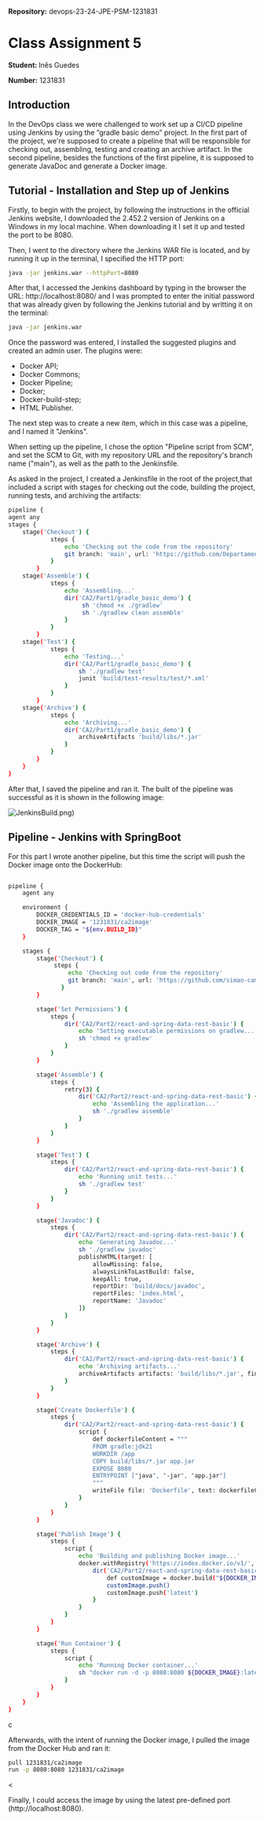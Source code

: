 <strong>Repository:</strong> devops-23-24-JPE-PSM-1231831
 <p></p>

# Class Assignment 5

<p></p>

<strong>Student: </strong>
Inês Guedes
 <p></p>

<strong>Number:</strong>
1231831
<p></p>

<p>
</p>
<p></p>

## Introduction
<p></p>

In the DevOps class we were challenged to work set up a CI/CD pipeline using Jenkins by using the ”gradle basic demo” project.
In the first part of the project, we're supposed to create a pipeline that will be responsible for checking out, assembling, testing and creating an archive artifact. 
In the second pipeline, besides the functions of the first pipeline, it is supposed to generate JavaDoc and generate a Docker image.
<p></p>
<p></p>

## Tutorial - Installation and Step up of Jenkins
<p></p>
Firstly, to begin with the project, by following the instructions in the official Jenkins website, I downloaded the 2.452.2 version of Jenkins 
on a Windows in my local machine. When downloading it I set it up and tested the port to be 8080.
<p></p>
Then, I went to the directory where the Jenkins WAR file is located, and by running it up in the terminal, I specified the HTTP port:
<p></p>

```bash
java -jar jenkins.war --httpPort=8080
```

<p></p>
After that, I accessed the Jenkins dashboard by typing in the browser the URL: http://localhost:8080/ and I was prompted to enter the initial password
that was already given by following the Jenkins tutorial and by writting it on the terminal:
<p></p>

```bash
java -jar jenkins.war
```

<p></p>
Once the password was entered, I installed the suggested plugins and created an admin user. The plugins were: 
<p></p>

* Docker API;
* Docker Commons;
* Docker Pipeline;
* Docker;
* Docker-build-step;
* HTML Publisher.

<p></p>
The next step was to create a new item, which in this case was a pipeline, and I named it "Jenkins".
<p></p>
When setting up the pipeline, I chose the option "Pipeline script from SCM", and set the SCM to Git, with my repository URL and the repository's branch name ("main"), as well as the path to the Jenkinsfile.
<p></p>
As asked in the project, I created a Jenkinsfile in the root of the project,that included a script with stages for checking out the code, building the project, running tests, and archiving the artifacts:
<p></p>

```bash
pipeline {
agent any
stages {
    stage('Checkout') {
            steps {
                echo 'Checking out the code from the repository'
                git branch: 'main', url: 'https://github.com/Departamento-de-Engenharia-Informatica/devops-23-24-JPE-1231831.git'
            }
        }
    stage('Assemble') {
            steps {
                echo 'Assembling...'
                dir('CA2/Part1/gradle_basic_demo') {
                     sh 'chmod +x ./gradlew'
                     sh './gradlew clean assemble'
                }
            }
        }
    stage('Test') {
            steps {
                echo 'Testing...'
                dir('CA2/Part1/gradle_basic_demo') {
                    sh './gradlew test'
                    junit 'build/test-results/test/*.xml'
                }
            }
        }
    stage('Archive') {
            steps {
                echo 'Archiving...'
                dir('CA2/Part1/gradle_basic_demo') {
                    archiveArtifacts 'build/libs/*.jar'
                }
            }
        }
    }
}
```

<p></p>
After that, I saved the pipeline and ran it. The built of the pipeline was successful as it is shown in the following image:
<p></p>
<p></p>

![JenkinsBuild.png](JenkinsBuild.png))

<p></p>
<p></p>

## Pipeline - Jenkins with SpringBoot

<p></p>
<p></p>

For this part I wrote another pipeline, but this time the script will push the Docker image onto the DockerHub:

 <p></p>
 
```bash

pipeline {
    agent any

    environment {
        DOCKER_CREDENTIALS_ID = 'docker-hub-credentials'
        DOCKER_IMAGE = '1231831/ca2image'
        DOCKER_TAG = "${env.BUILD_ID}"
    }

    stages {
        stage('Checkout') {
             steps {
                 echo 'Checking out code from the repository'
                 git branch: 'main', url: 'https://github.com/simao-campos87/devops-23-24-JPE-1231859.git](https://github.com/Departamento-de-Engenharia-Informatica/devops-23-24-JPE-1231831.git'
               }
        }

        stage('Set Permissions') {
            steps {
                dir('CA2/Part2/react-and-spring-data-rest-basic') {
                    echo 'Setting executable permissions on gradlew...'
                    sh 'chmod +x gradlew'
                }
            }
        }

        stage('Assemble') {
            steps {
                retry(3) {
                    dir('CA2/Part2/react-and-spring-data-rest-basic') {
                        echo 'Assembling the application...'
                        sh './gradlew assemble'
                    }
                }
            }
        }

        stage('Test') {
            steps {
                dir('CA2/Part2/react-and-spring-data-rest-basic') {
                    echo 'Running unit tests...'
                    sh './gradlew test'
                }
            }
        }

        stage('Javadoc') {
            steps {
                dir('CA2/Part2/react-and-spring-data-rest-basic') {
                    echo 'Generating Javadoc...'
                    sh './gradlew javadoc'
                    publishHTML(target: [
                        allowMissing: false,
                        alwaysLinkToLastBuild: false,
                        keepAll: true,
                        reportDir: 'build/docs/javadoc',
                        reportFiles: 'index.html',
                        reportName: 'Javadoc'
                    ])
                }
            }
        }

        stage('Archive') {
            steps {
                dir('CA2/Part2/react-and-spring-data-rest-basic') {
                    echo 'Archiving artifacts...'
                    archiveArtifacts artifacts: 'build/libs/*.jar', fingerprint: true
                }
            }
        }

        stage('Create Dockerfile') {
            steps {
                dir('CA2/Part2/react-and-spring-data-rest-basic') {
                    script {
                        def dockerfileContent = """
                        FROM gradle:jdk21
                        WORKDIR /app
                        COPY build/libs/*.jar app.jar
                        EXPOSE 8080
                        ENTRYPOINT ["java", "-jar", "app.jar"]
                        """
                        writeFile file: 'Dockerfile', text: dockerfileContent
                    }
                }
            }
        }

        stage('Publish Image') {
            steps {
                script {
                    echo 'Building and publishing Docker image...'
                    docker.withRegistry('https://index.docker.io/v1/', "${DOCKER_CREDENTIALS_ID}") {
                        dir('CA2/Part2/react-and-spring-data-rest-basic') {
                            def customImage = docker.build("${DOCKER_IMAGE}:${DOCKER_TAG}")
                            customImage.push()
                            customImage.push('latest')
                        }
                    }
                }
            }
        }

        stage('Run Container') {
            steps {
                script {
                    echo 'Running Docker container...'
                    sh "docker run -d -p 8080:8080 ${DOCKER_IMAGE}:latest"
                }
            }
        }
    }
}

```
c

 Afterwards, with the intent of running the Docker image, I pulled the image from the Docker Hub and ran it:
<p></p>
 
 ```bash
 pull 1231831/ca2image
run -p 8080:8080 1231831/ca2image
 ```

<p><</p>
 Finally, I could access the image by using the latest pre-defined port (http://localhost:8080).
